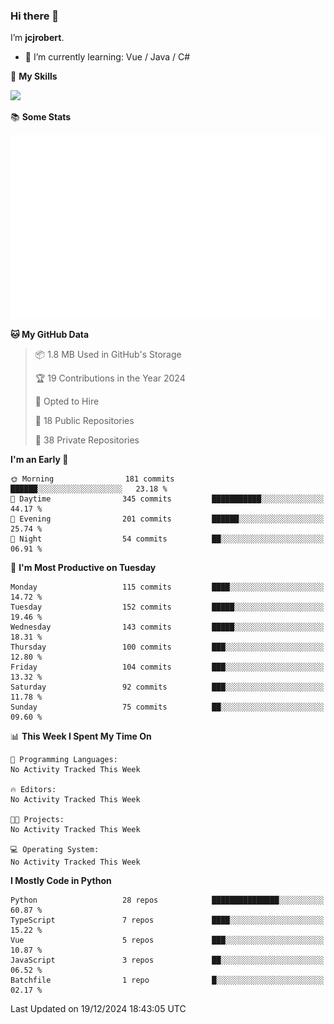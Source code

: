 ### Hi there 👋

I’m **jcjrobert**.

- 🌱 I’m currently learning: Vue / Java / C#

🌟 **My Skills**

![](https://img.shields.io/badge/-Python-3e74a2?style=flat-square&logo=Python&logoColor=fff)

📚 **Some Stats**

![](https://github.com/jcjrobert/github-stats/blob/master/generated/overview.svg)

<!--START_SECTION:waka-->
**🐱 My GitHub Data** 

> 📦 1.8 MB Used in GitHub's Storage 
 > 
> 🏆 19 Contributions in the Year 2024
 > 
> 💼 Opted to Hire
 > 
> 📜 18 Public Repositories 
 > 
> 🔑 38 Private Repositories 
 > 
**I'm an Early 🐤** 

```text
🌞 Morning                181 commits         ██████░░░░░░░░░░░░░░░░░░░   23.18 % 
🌆 Daytime                345 commits         ███████████░░░░░░░░░░░░░░   44.17 % 
🌃 Evening                201 commits         ██████░░░░░░░░░░░░░░░░░░░   25.74 % 
🌙 Night                  54 commits          ██░░░░░░░░░░░░░░░░░░░░░░░   06.91 % 
```
📅 **I'm Most Productive on Tuesday** 

```text
Monday                   115 commits         ████░░░░░░░░░░░░░░░░░░░░░   14.72 % 
Tuesday                  152 commits         █████░░░░░░░░░░░░░░░░░░░░   19.46 % 
Wednesday                143 commits         █████░░░░░░░░░░░░░░░░░░░░   18.31 % 
Thursday                 100 commits         ███░░░░░░░░░░░░░░░░░░░░░░   12.80 % 
Friday                   104 commits         ███░░░░░░░░░░░░░░░░░░░░░░   13.32 % 
Saturday                 92 commits          ███░░░░░░░░░░░░░░░░░░░░░░   11.78 % 
Sunday                   75 commits          ██░░░░░░░░░░░░░░░░░░░░░░░   09.60 % 
```


📊 **This Week I Spent My Time On** 

```text
💬 Programming Languages: 
No Activity Tracked This Week

🔥 Editors: 
No Activity Tracked This Week

🐱‍💻 Projects: 
No Activity Tracked This Week

💻 Operating System: 
No Activity Tracked This Week
```

**I Mostly Code in Python** 

```text
Python                   28 repos            ███████████████░░░░░░░░░░   60.87 % 
TypeScript               7 repos             ████░░░░░░░░░░░░░░░░░░░░░   15.22 % 
Vue                      5 repos             ███░░░░░░░░░░░░░░░░░░░░░░   10.87 % 
JavaScript               3 repos             ██░░░░░░░░░░░░░░░░░░░░░░░   06.52 % 
Batchfile                1 repo              █░░░░░░░░░░░░░░░░░░░░░░░░   02.17 % 
```




 Last Updated on 19/12/2024 18:43:05 UTC
<!--END_SECTION:waka-->
